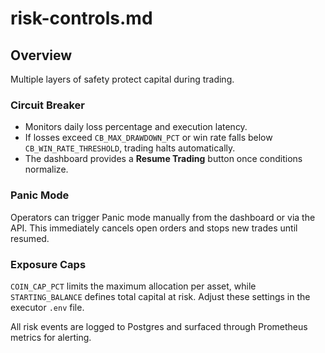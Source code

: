 # risk-controls.md

## Overview

Multiple layers of safety protect capital during trading.

### Circuit Breaker

- Monitors daily loss percentage and execution latency.
- If losses exceed `CB_MAX_DRAWDOWN_PCT` or win rate falls below `CB_WIN_RATE_THRESHOLD`, trading halts automatically.
- The dashboard provides a **Resume Trading** button once conditions normalize.

### Panic Mode

Operators can trigger Panic mode manually from the dashboard or via the API. This immediately cancels open orders and stops new trades until resumed.

### Exposure Caps

`COIN_CAP_PCT` limits the maximum allocation per asset, while `STARTING_BALANCE` defines total capital at risk. Adjust these settings in the executor `.env` file.

All risk events are logged to Postgres and surfaced through Prometheus metrics for alerting.
